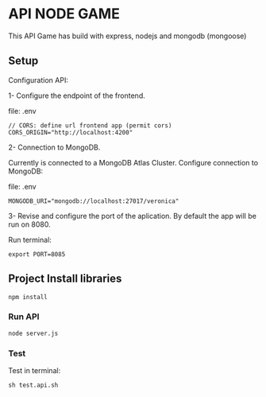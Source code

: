 
# API NODE GAME

This API Game has build with express, nodejs and mongodb (mongoose)

## Setup 

Configuration API:

1- Configure the endpoint of the frontend.

file: .env
```
// CORS: define url frontend app (permit cors)
CORS_ORIGIN="http://localhost:4200"
```


2- Connection to MongoDB.

Currently is connected to a MongoDB Atlas Cluster. 
Configure connection to MongoDB:

file: .env
```
MONGODB_URI="mongodb://localhost:27017/veronica"

```

3- Revise and configure the port of the aplication. By default the app will be run on 8080.

Run terminal: 
```
export PORT=8085

```


## Project Install libraries
```
npm install
```

### Run API
```
node server.js
```

### Test
Test in terminal:
```
sh test.api.sh
```